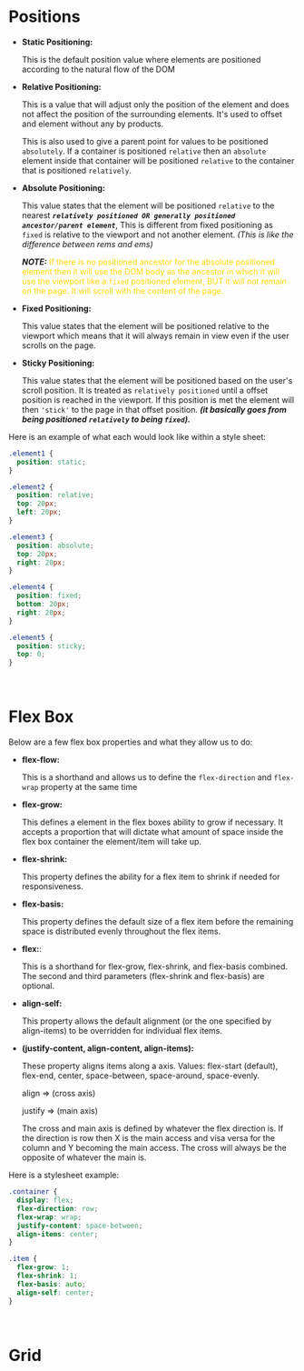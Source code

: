 # Positions

- **Static Positioning:**

  This is the default position value where elements are positioned according to the natural flow of the DOM

- **Relative Positioning:**

  This is a value that will adjust only the position of the element and does not affect the position of the surrounding elements. It's used to offset and element without any by products.

  This is also used to give a parent point for values to be positioned `absolutely`. If a container is positioned `relative` then an `absolute` element inside that container will be positioned `relative` to the container that is positioned `relatively`.

- **Absolute Positioning:**

  This value states that the element will be positioned `relative` to the nearest **_`relatively positioned OR generally positioned ancestor/parent element`_**, This is different from fixed positioning as `fixed` is relative to the viewport and not another element. _(This is like the difference between rems and ems)_

  **_NOTE:_** <font color=gold>If there is no positioned ancestor for the absolute positioned element then it will use the DOM body as the ancestor in which it will use the viewport like a `fixed` positioned element, BUT it will not remain on the page. It will scroll with the content of the page.</font>

- **Fixed Positioning:**

  This value states that the element will be positioned relative to the viewport which means that it will always remain in view even if the user scrolls on the page.

- **Sticky Positioning:**

  This value states that the element will be positioned based on the user's scroll position. It is treated as `relatively positioned` until a offset position is reached in the viewport. If this position is met the element will then `'stick'` to the page in that offset position. **_(it basically goes from being positioned `relatively` to being `fixed`)._**

Here is an example of what each would look like within a style sheet:

```css
.element1 {
  position: static;
}

.element2 {
  position: relative;
  top: 20px;
  left: 20px;
}

.element3 {
  position: absolute;
  top: 20px;
  right: 20px;
}

.element4 {
  position: fixed;
  bottom: 20px;
  right: 20px;
}

.element5 {
  position: sticky;
  top: 0;
}
```

<br />

# Flex Box

Below are a few flex box properties and what they allow us to do:

- **flex-flow:**

  This is a shorthand and allows us to define the `flex-direction` and `flex-wrap` property at the same time

- **flex-grow:**

  This defines a element in the flex boxes ability to grow if necessary. It accepts a proportion that will dictate what amount of space inside the flex box container the element/item will take up.

- **flex-shrink:**

  This property defines the ability for a flex item to shrink if needed for responsiveness.

- **flex-basis:**

  This property defines the default size of a flex item before the remaining space is distributed evenly throughout the flex items.

- **flex:**:

  This is a shorthand for flex-grow, flex-shrink, and flex-basis combined. The second and third parameters (flex-shrink and flex-basis) are optional.

- **align-self:**

  This property allows the default alignment (or the one specified by align-items) to be overridden for individual flex items.

- **(justify-content, align-content, align-items):**

  These property aligns items along a axis. Values: flex-start (default), flex-end, center, space-between, space-around, space-evenly.

  align => (cross axis)

  justify => (main axis)

  The cross and main axis is defined by whatever the flex direction is. If the direction is row then X is the main access and visa versa for the column and Y becoming the main access. The cross will always be the opposite of whatever the main is.

Here is a stylesheet example:

```css
.container {
  display: flex;
  flex-direction: row;
  flex-wrap: wrap;
  justify-content: space-between;
  align-items: center;
}

.item {
  flex-grow: 1;
  flex-shrink: 1;
  flex-basis: auto;
  align-self: center;
}
```

<br />

# Grid
